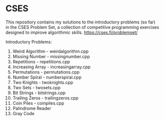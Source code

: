 # CSES
This repository contains my solutions to the introductory problems (so far) in the CSES Problem Set, a collection of competitive programming exercises designed to improve algorithmic skills.
https://cses.fi/problemset/

Introductory Problems:
1. Weird Algorithm - weirdalgorithm.cpp
2. Missing Number - missingnumber.cpp
3. Repetitions - repetitions.cpp
4. Increasing Array - increasingarray.cpp
5. Permutations - permutations.cpp
6. Number Spiral - numberspiral.cpp
7. Two Knights - twoknights.cpp
8. Two Sets - twosets.cpp
9. Bit Strings - bitstrings.cpp
10. Trailing Zeros - trailingzeros.cpp
11. Coin Piles - coinpiles.cpp
12. Palindrome Reader
13. Gray Code
